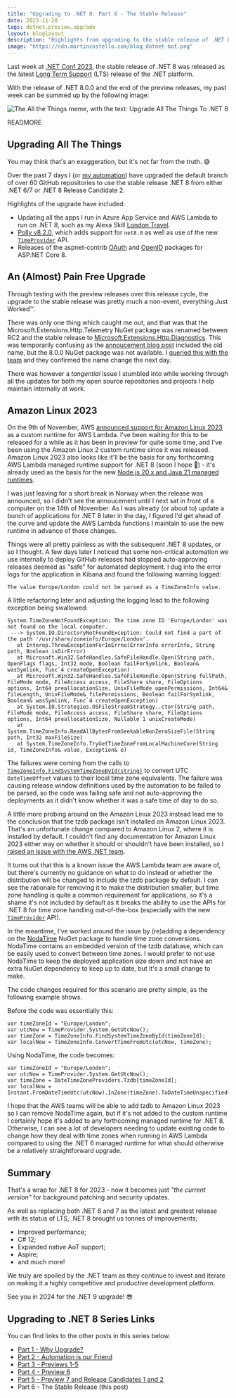 ```yaml
---
title: "Upgrading to .NET 8: Part 6 - The Stable Release"
date: 2023-11-20
tags: dotnet,preview,upgrade
layout: bloglayout
description: "Highlights from upgrading to the stable release of .NET 8"
image: "https://cdn.martincostello.com/blog_dotnet-bot.png"
---
```


Last week at [.NET Conf 2023][dotnet-conf], the stable release of .NET 8 was released as the latest [Long Term Support][dotnet-support-policy] (LTS) release of the .NET platform.

With the release of .NET 8.0.0 and the end of the preview releases, my past week can be summed up by the following image:

<img class="img-fluid mx-auto d-block" src="https://cdn.martincostello.com/blog_upgrade-all-the-things.jpg" alt="The All the Things meme, with the text: Upgrade All The Things To .NET 8" title="The All the Things meme, with the text: Upgrade All The Things To .NET 8">

READMORE

## Upgrading All The Things

You may think that's an exaggeration, but it's not far from the truth. 😅

Over the past 7 days I (or [my automation][part-2]) have upgraded the default branch of over 60 GitHub repositories to use the stable release .NET 8 from either .NET 6/7 or .NET 8 Release Candidate 2.

Highlights of the upgrade have included:

- Updating all the apps I run in Azure App Service and AWS Lambda to run on .NET 8, such as my Alexa Skill [London Travel][london-travel].
- [Polly v8.2.0][polly-820], which adds support for `net8.0` as well as use of the new [`TimeProvider`][timeprovider] API.
- Releases of the aspnet-contrib [OAuth][aspnet-contrib-oauth] and [OpenID][aspnet-contrib-openid] packages for ASP.NET Core 8.

## An (Almost) Pain Free Upgrade

Through testing with the preview releases over this release cycle, the upgrade to the stable release was pretty much a non-event, everything Just Worked™️.

There was only one thing which caught me out, and that was that the Microsoft.Extensions.Http.Telemetry NuGet package was renamed between RC2 and the stable release to [Microsoft.Extensions.Http.Diagnostics][ms-extensions-http-diag]. This was temporarily confusing as the [annoucement blog post][dotnet-8-annoucement] included the old name, but the 8.0.0 NuGet package was not available. I [queried this with the team][dotnet-extensions-4723] and they confirmed the name change the next day.

There was however a _tangential_ issue I stumbled into while working through all the updates for both my open source repositories and projects I help maintain internally at work.

## Amazon Linux 2023

On the 9th of November, AWS [announced support for Amazon Linux 2023][aws-lambda-al2023] as a custom runtime for AWS Lambda. I've been waiting for this to be released for a while as it has been in preview for quite some time, and I've been using the Amazon Linux 2 custom runtime since it was released. Amazon Linux 2023 also looks like it'll be the basis for any forthcoming AWS Lambda managed runtime support for .NET 8 (soon I hope 🤞) - it's already used as the basis for the new [Node.js 20.x and Java 21 managed runtimes][aws-lambda-runtimes].

I was just leaving for a short break in Norway when the release was announced, so I didn't see the annoucement until I next sat in front of a computer on the 14th of November. As I was already (or about to) update a bunch of applications for .NET 8 later in the day, I figured I'd get ahead of the curve and update the AWS Lambda functions I maintain to use the new runtime in advance of those changes.

Things were all pretty painless as with the subsequent .NET 8 updates, or so I thought. A few days later I noticed that some non-critical automation we use internally to deploy GitHub releases had stopped auto-approving releases deemed as "safe" for automated deployment. I dug into the error logs for the application in Kibana and found the following warning logged:

`The value Europe/London could not be parsed as a TimeZoneInfo value.`

A little refactoring later and adjusting the logging lead to the following exception being swallowed:

<pre class="highlight plaintext"><code>System.TimeZoneNotFoundException: The time zone ID 'Europe/London' was not found on the local computer.
 ---> System.IO.DirectoryNotFoundException: Could not find a part of the path '/usr/share/zoneinfo/Europe/London'.
   at Interop.ThrowExceptionForIoErrno(ErrorInfo errorInfo, String path, Boolean isDirError)
   at Microsoft.Win32.SafeHandles.SafeFileHandle.Open(String path, OpenFlags flags, Int32 mode, Boolean failForSymlink, Boolean& wasSymlink, Func`4 createOpenException)
   at Microsoft.Win32.SafeHandles.SafeFileHandle.Open(String fullPath, FileMode mode, FileAccess access, FileShare share, FileOptions options, Int64 preallocationSize, UnixFileMode openPermissions, Int64& fileLength, UnixFileMode& filePermissions, Boolean failForSymlink, Boolean& wasSymlink, Func`4 createOpenException)
   at System.IO.Strategies.OSFileStreamStrategy..ctor(String path, FileMode mode, FileAccess access, FileShare share, FileOptions options, Int64 preallocationSize, Nullable`1 unixCreateMode)
   at System.TimeZoneInfo.ReadAllBytesFromSeekableNonZeroSizeFile(String path, Int32 maxFileSize)
   at System.TimeZoneInfo.TryGetTimeZoneFromLocalMachineCore(String id, TimeZoneInfo& value, Exception& e)</code>
</pre>

The failures were coming from the calls to [`TimeZoneInfo.FindSystemTimeZoneById(string)`][findtimezonebyid] to convert UTC `DateTimeOffset` values to their local time zone equivalents. The failure was causing release window definitions used by the automation to be failed to be parsed, so the code was failing safe and not auto-approving the deployments as it didn't know whether it was a safe time of day to do so.

A little more probing around on the Amazon Linux 2023 instead lead me to the conclusion that the tzdb package isn't installed on Amazon Linux 2023. That's an unfortunate change compared to Amazon Linux 2, where it is installed by default. I couldn't find any documentation for Amazon Linux 2023 either way on whether it should or shouldn't have been installed, so I [raised an issue with the AWS .NET team][aws-aws-lambda-dotnet-1620].

It turns out that this is a known issue the AWS Lambda team are aware of, but there's currently no guidance on what to do instead or whether the distribution will be changed to include the tzdb package by default. I can see the rationale for removing it to make the distribution smaller, but time zone handling is quite a common requirement for applications, so it's a shame it's not included by default as it breaks the ability to use the APIs for .NET 8 for time zone handling out-of-the-box (especially with the new [`TimeProvider`][timeprovider] API).

In the meantime, I've worked around the issue by (re)adding a dependency on the [NodaTime][nodatime] NuGet package to handle time zone conversions. NodaTime contains an embedded version of the tzdb database, which can be easily used to convert between time zones. I would prefer to not use NodaTime to keep the deployed application size down and not have an extra NuGet dependency to keep up to date, but it's a small change to make.

The code changes required for this scenario are pretty simple, as the following example shows.

Before the code was essentially this:

<pre class="highlight plaintext"><code>var timeZoneId = "Europe/London";
var utcNow = TimeProvider.System.GetUtcNow();
var timeZone = TimeZoneInfo.FindSystemTimeZoneById(timeZoneId);
var localNow = TimeZoneInfo.ConvertTimeFromUtc(utcNow, timeZone);</code>
</pre>

Using NodaTime, the code becomes:

<pre class="highlight plaintext"><code>var timeZoneId = "Europe/London";
var utcNow = TimeProvider.System.GetUtcNow();
var timeZone = DateTimeZoneProviders.Tzdb[timeZoneId];
var localNow = Instant.FromDateTimeUtc(utcNow).InZone(timeZone).ToDateTimeUnspecified();</code>
</pre>

I hope that the AWS teams will be able to add tzdb to Amazon Linux 2023 so I can remove NodaTime again, but if it's not added to the custom
runtime I certainly hope it's added to any forthcoming managed runtime for .NET 8. Otherwise, I can see a lot of developers needing to update
existing code to change how they deal with time zones when running in AWS Lambda compared to using the .NET 6 managed runtime for what should
otherwise be a relatively straightforward upgrade.

## Summary

That's a wrap for .NET 8 for 2023 - now it becomes just _"the current version"_ for background patching and security updates.

As well as replacing both .NET 6 and 7 as the latest and greatest release with its status of LTS, .NET 8 brought us tonnes of improvements;

- Improved performance;
- C# 12;
- Expanded native AoT support;
- Aspire;
- and much more!

We truly are spoiled by the .NET team as they continue to invest and iterate on making it a highly competitive and productive development platform.

See you in 2024 for the .NET 9 upgrade! 😎

## Upgrading to .NET 8 Series Links

You can find links to the other posts in this series below.

- [Part 1 - Why Upgrade?][part-1]
- [Part 2 - Automation is our Friend][part-2]
- [Part 3 - Previews 1-5][part-3]
- [Part 4 - Preview 6][part-4]
- [Part 5 - Preview 7 and Release Candidates 1 and 2][part-5]
- Part 6 - The Stable Release (this post)

[aspnet-contrib-oauth]: https://github.com/aspnet-contrib/AspNet.Security.OAuth.Providers/releases/tag/8.0.0 "AspNet.Security.OAuth.Providers 8.0.0"
[aspnet-contrib-openid]: https://github.com/aspnet-contrib/AspNet.Security.OpenId.Providers/releases/tag/8.0.0 "AspNet.Security.OpenId.Providers 8.0.0"
[aws-aws-lambda-dotnet-1620]: https://github.com/aws/aws-lambda-dotnet/issues/1620 "Install tzdb on provided.al2023 runtime so that TimeZoneInfo.FindSystemTimeZoneById() works"
[aws-lambda-al2023]: https://aws.amazon.com/about-aws/whats-new/2023/11/aws-lambda-amazon-linux-2023/ "AWS Lambda adds support for Amazon Linux 2023"
[aws-lambda-runtimes]: https://docs.aws.amazon.com/lambda/latest/dg/lambda-runtimes.html
[dotnet-8-annoucement]: https://devblogs.microsoft.com/dotnet/announcing-dotnet-8/ "Announcing .NET 8"
[dotnet-conf]: https://www.dotnetconf.net/ ".NET Conf 2023"
[dotnet-extensions-4723]: https://github.com/dotnet/extensions/issues/4723 "Missing stable package for Microsoft.Extensions.Http.Telemetry"
[dotnet-support-policy]: https://dotnet.microsoft.com/platform/support/policy/dotnet-core ".NET and .NET Core Support Policy"
[findtimezonebyid]: https://learn.microsoft.com/dotnet/api/system.timezoneinfo.findsystemtimezonebyid "TimeZoneInfo.FindSystemTimeZoneById(String) Method"
[london-travel]: https://www.amazon.co.uk/dp/B01NB0T86R "London Travel Alexa Skill on amazon.co.uk"
[ms-extensions-http-diag]: https://www.nuget.org/packages/Microsoft.Extensions.Http.Diagnostics
[nodatime]: https://www.nuget.org/packages/NodaTime "NodaTime on NuGet.org"
[part-1]: https://blog.martincostello.com/upgrading-to-dotnet-8-part-1-why-upgrade "Why Upgrade?"
[part-2]: https://blog.martincostello.com/upgrading-to-dotnet-8-part-2-automation-is-our-friend "Automation is our Friend"
[part-3]: https://blog.martincostello.com/upgrading-to-dotnet-8-part-3-previews-1-to-5 "Previews 1-5"
[part-4]: https://blog.martincostello.com/upgrading-to-dotnet-8-part-4-preview-6 "Preview 6"
[part-5]: https://blog.martincostello.com/upgrading-to-dotnet-8-part-5-preview-7-and-rc-1-2 "Preview 7 and Release Candidates 1 and 2"
[polly-820]: https://github.com/App-vNext/Polly/releases/tag/8.2.0 "Polly 8.2.0"
[timeprovider]: https://learn.microsoft.com/dotnet/api/system.timeprovider "The System.TimeProvider Class"
